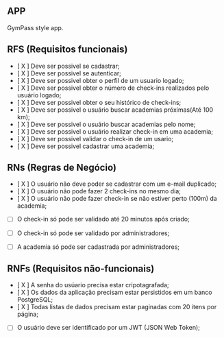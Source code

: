 ## APP

GymPass style app.

## RFS (Requisitos funcionais)

- [ X ] Deve ser possivel se cadastrar;
- [ X ] Deve ser possivel se autenticar;
- [ X ] Deve ser possivel obter o perfil de um usuario logado;
- [ X ] Deve ser possivel obter o número de check-ins realizados pelo usuário logado;
- [ X ] Deve ser possivel obter o seu histórico de check-ins;
- [ X ] Deve ser possivel o usuário buscar academias próximas(Até 100 km);
- [ X ] Deve ser possivel o usuário buscar academias pelo nome;
- [ X ] Deve ser possivel o usuário realizar check-in em uma academia;
- [ X   ] Deve ser possivel validar o check-in de um usario;
- [ X ] Deve ser possivel cadastrar uma academia;


## RNs (Regras de Negócio)

- [ X ] O usuário não deve poder se cadastrar com um e-mail duplicado;
- [ X ] O usuário não pode fazer 2 check-ins no mesmo dia;
- [ X ] O usuário não pode fazer check-in se não estiver perto (100m) da academia;
- [ ] O check-in só pode ser validado até 20 minutos após criado;
- [ ] O check-in só pode ser validado por administradores;
- [ ] A academia só pode ser cadastrada por administradores;


## RNFs (Requisitos não-funcionais)

- [ X ] A senha do usúario precisa estar cripotagrafada;
- [ X ] Os dados da aplicação precisam estar persistidos em um banco PostgreSQL;
- [ X ] Todas listas  de dados precisam estar paginadas com 20 itens por página;
- [ ] O usuário deve ser identificado por um JWT (JSON Web Token);